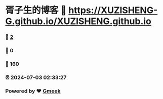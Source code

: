 # 胥子生的博客 :link: https://XUZISHENG-G.github.io/XUZISHENG.github.io 
### :page_facing_up: [2](https://XUZISHENG-G.github.io/XUZISHENG.github.io/tag.html) 
### :speech_balloon: 0 
### :hibiscus: 160 
### :alarm_clock: 2024-07-03 02:33:27 
### Powered by :heart: [Gmeek](https://github.com/Meekdai/Gmeek)
